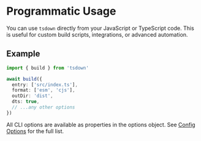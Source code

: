 # Programmatic Usage

You can use `tsdown` directly from your JavaScript or TypeScript code. This is useful for custom build scripts, integrations, or advanced automation.

## Example

```ts twoslash
import { build } from 'tsdown'

await build({
  entry: ['src/index.ts'],
  format: ['esm', 'cjs'],
  outDir: 'dist',
  dts: true,
  // ...any other options
})
```

All CLI options are available as properties in the options object. See [Config Options](../reference/api/Interface.UserConfig.md) for the full list.
